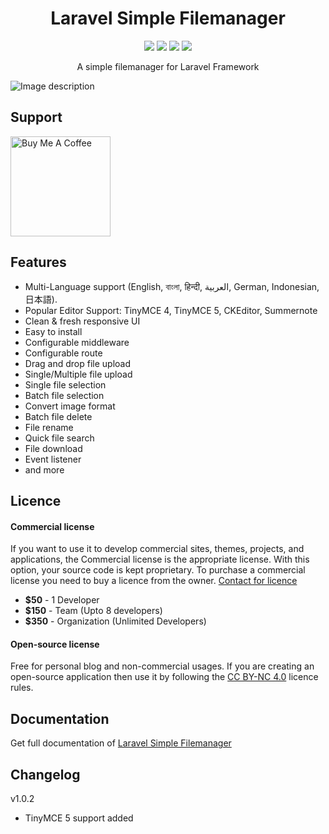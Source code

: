 <h1 align="center">Laravel Simple Filemanager</h1>
<p align="center">
    <a href="https://packagist.org/packages/haruncpi/laravel-simple-filemanager"><img src="https://badgen.net/packagist/v/haruncpi/laravel-simple-filemanager" /></a>
     <a href=""><img src="https://badgen.net/packagist/dt/haruncpi/laravel-simple-filemanager"/></a>
    <a href="https://twitter.com/laravelarticle"><img src="https://badgen.net/badge/twitter/@laravelarticle/1DA1F2?icon&label" /></a>
    <a href="https://facebook.com/laravelarticle"><img src="https://badgen.net/badge/facebook/laravelarticle/3b5998"/></a>
</p>
<p align="center">A simple filemanager for Laravel Framework</p>

![Image description](previews/preview-desktop.png)

## Support
<a href="https://www.buymeacoffee.com/haruncpi" target="_blank"><img src="https://cdn.buymeacoffee.com/buttons/v2/default-yellow.png" alt="Buy Me A Coffee" style="width: 160px !important;" ></a>

## Features
- Multi-Language support (English, বাংলা, हिन्दी, العربية, German, Indonesian, 日本語).
- Popular Editor Support: TinyMCE 4, TinyMCE 5, CKEditor, Summernote
- Clean & fresh responsive UI
- Easy to install
- Configurable middleware
- Configurable route
- Drag and drop file upload
- Single/Multiple file upload
- Single file selection
- Batch file selection
- Convert image format
- Batch file delete
- File rename
- Quick file search
- File download
- Event listener
- and more

## Licence

#### Commercial license
If you want to use it to develop commercial sites, themes, projects, and applications, the Commercial license is the appropriate license. With this option, your source code is kept proprietary. To purchase a commercial license you need to buy a licence from the owner. [Contact for licence](https://laravelarticle.com/page/contact)
- **$50** - 1 Developer
- **$150** - Team (Upto 8 developers)
- **$350** - Organization (Unlimited Developers)

#### Open-source license
Free for personal blog and non-commercial usages. If you are creating an open-source application then use it by following the [CC BY-NC 4.0](https://creativecommons.org/licenses/by-nc/4.0/) licence rules.


## Documentation
Get full documentation of [Laravel Simple Filemanager](https://laravelarticle.com/laravel-simple-filemanager)


## Changelog
v1.0.2
- TinyMCE 5 support added

